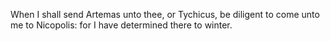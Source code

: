 When I shall send Artemas unto thee, or Tychicus, be diligent to come unto me to Nicopolis: for I have determined there to winter.
